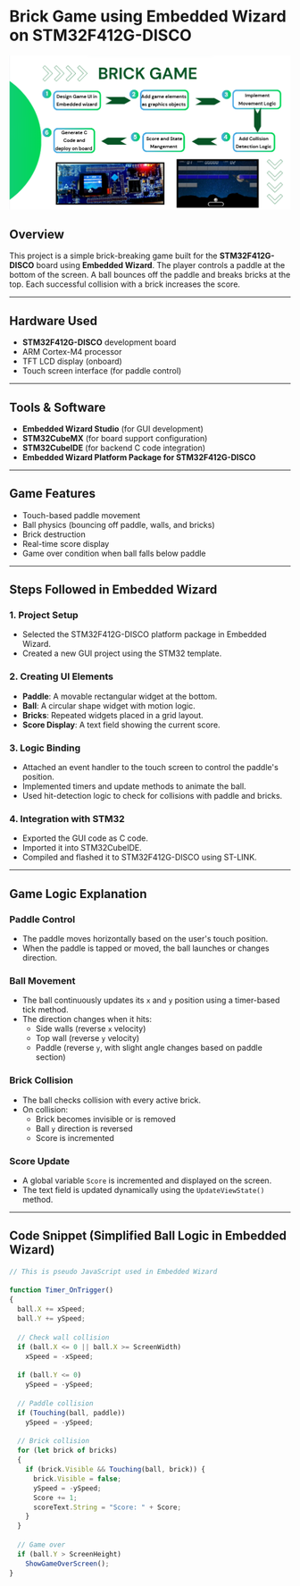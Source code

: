 #  Brick Game using Embedded Wizard on STM32F412G-DISCO

![Brick game](brick-game.png)

##  Overview
This project is a simple brick-breaking game built for the **STM32F412G-DISCO** board using **Embedded Wizard**. The player controls a paddle at the bottom of the screen. A ball bounces off the paddle and breaks bricks at the top. Each successful collision with a brick increases the score.

---

##  Hardware Used
- **STM32F412G-DISCO** development board
- ARM Cortex-M4 processor
- TFT LCD display (onboard)
- Touch screen interface (for paddle control)

---

##  Tools & Software
- **Embedded Wizard Studio** (for GUI development)
- **STM32CubeMX** (for board support configuration)
- **STM32CubeIDE** (for backend C code integration)
- **Embedded Wizard Platform Package for STM32F412G-DISCO**

---

##  Game Features
- Touch-based paddle movement  
- Ball physics (bouncing off paddle, walls, and bricks)  
- Brick destruction  
- Real-time score display  
- Game over condition when ball falls below paddle

---

##  Steps Followed in Embedded Wizard

### 1. **Project Setup**
- Selected the STM32F412G-DISCO platform package in Embedded Wizard.
- Created a new GUI project using the STM32 template.

### 2. **Creating UI Elements**
- **Paddle**: A movable rectangular widget at the bottom.
- **Ball**: A circular shape widget with motion logic.
- **Bricks**: Repeated widgets placed in a grid layout.
- **Score Display**: A text field showing the current score.

### 3. **Logic Binding**
- Attached an event handler to the touch screen to control the paddle's position.
- Implemented timers and update methods to animate the ball.
- Used hit-detection logic to check for collisions with paddle and bricks.

### 4. **Integration with STM32**
- Exported the GUI code as C code.
- Imported it into STM32CubeIDE.
- Compiled and flashed it to STM32F412G-DISCO using ST-LINK.

---

##  Game Logic Explanation

### Paddle Control
- The paddle moves horizontally based on the user's touch position.
- When the paddle is tapped or moved, the ball launches or changes direction.

### Ball Movement
- The ball continuously updates its `x` and `y` position using a timer-based tick method.
- The direction changes when it hits:
  - Side walls (reverse `x` velocity)
  - Top wall (reverse `y` velocity)
  - Paddle (reverse `y`, with slight angle changes based on paddle section)

### Brick Collision
- The ball checks collision with every active brick.
- On collision:
  - Brick becomes invisible or is removed
  - Ball `y` direction is reversed
  - Score is incremented

### Score Update
- A global variable `Score` is incremented and displayed on the screen.
- The text field is updated dynamically using the `UpdateViewState()` method.

---

##  Code Snippet (Simplified Ball Logic in Embedded Wizard)

```js
// This is pseudo JavaScript used in Embedded Wizard

function Timer_OnTrigger()
{
  ball.X += xSpeed;
  ball.Y += ySpeed;

  // Check wall collision
  if (ball.X <= 0 || ball.X >= ScreenWidth)
    xSpeed = -xSpeed;

  if (ball.Y <= 0)
    ySpeed = -ySpeed;

  // Paddle collision
  if (Touching(ball, paddle))
    ySpeed = -ySpeed;

  // Brick collision
  for (let brick of bricks)
  {
    if (brick.Visible && Touching(ball, brick)) {
      brick.Visible = false;
      ySpeed = -ySpeed;
      Score += 1;
      scoreText.String = "Score: " + Score;
    }
  }

  // Game over
  if (ball.Y > ScreenHeight)
    ShowGameOverScreen();
}
